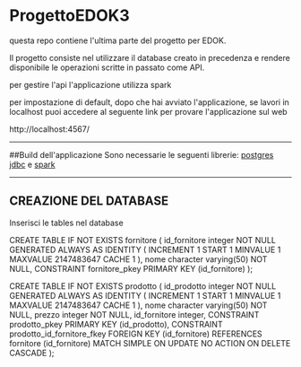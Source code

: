 # ProgettoEDOK3

questa repo contiene l'ultima parte del progetto per EDOK.

Il progetto consiste nel utilizzare il database creato in precedenza e rendere disponibile le operazioni scritte 
in passato come API.

per gestire l'api l'applicazione utilizza spark

per impostazione di default, 
dopo che hai avviato l'applicazione, se lavori in localhost puoi accedere al seguente link
per provare l'applicazione sul web

http://localhost:4567/

---
##Build dell'applicazione
Sono necessarie le seguenti librerie:
<a href="https://jdbc.postgresql.org/download/postgresql-42.6.0.jar">postgres jdbc</a>
e
<a href="https://repo1.maven.org/maven2/com/sparkjava/spark-core/2.9.4/spark-core-2.9.4.jar">spark</a>

---
## CREAZIONE DEL DATABASE

Inserisci le tables nel database

CREATE TABLE IF NOT EXISTS fornitore
(
id_fornitore integer NOT NULL GENERATED ALWAYS AS IDENTITY ( INCREMENT 1 START 1 MINVALUE 1 MAXVALUE 2147483647 CACHE 1 ),
nome character varying(50) NOT NULL,
CONSTRAINT fornitore_pkey PRIMARY KEY (id_fornitore)
);


CREATE TABLE IF NOT EXISTS prodotto
(
id_prodotto integer NOT NULL GENERATED ALWAYS AS IDENTITY ( INCREMENT 1 START 1 MINVALUE 1 MAXVALUE 2147483647 CACHE 1 ),
nome character varying(50) NOT NULL,
prezzo integer NOT NULL,
id_fornitore integer,
CONSTRAINT prodotto_pkey PRIMARY KEY (id_prodotto),
CONSTRAINT prodotto_id_fornitore_fkey FOREIGN KEY (id_fornitore)
REFERENCES fornitore (id_fornitore) MATCH SIMPLE
ON UPDATE NO ACTION
ON DELETE CASCADE
);